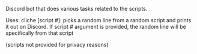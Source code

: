 Discord bot that does various tasks related to the scripts.

Uses:
cliche [script #]: picks a random line from a random script and prints it out on Discord. If script # argument is provided, the random line will be specifically from that script

(scripts not provided for privacy reasons)
